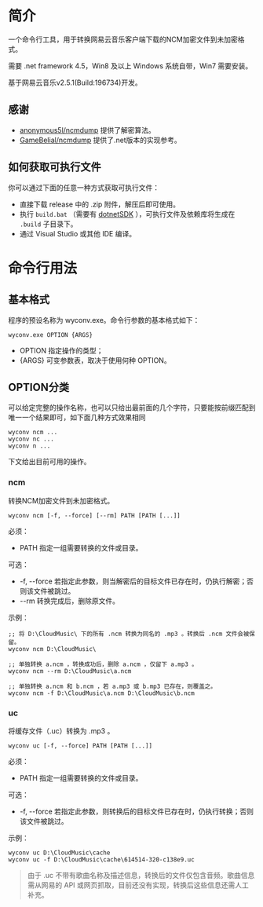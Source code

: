 # 简介

一个命令行工具，用于转换网易云音乐客户端下载的NCM加密文件到未加密格式。

需要 .net framework 4.5，Win8 及以上 Windows 系统自带，Win7 需要安装。

基于网易云音乐v2.5.1(Build:196734)开发。

## 感谢

- [anonymous5l/ncmdump](https://github.com/anonymous5l/ncmdump) 提供了解密算法。
- [GameBelial/ncmdump](https://github.com/GameBelial/ncmdump) 提供了.net版本的实现参考。

## 如何获取可执行文件

你可以通过下面的任意一种方式获取可执行文件：
- 直接下载 release 中的 .zip 附件，解压后即可使用。
- 执行 `build.bat` （需要有 [dotnetSDK](https://dotnet.microsoft.com/en-us/download) ），可执行文件及依赖库将生成在 `.build` 子目录下。
- 通过 Visual Studio 或其他 IDE 编译。


# 命令行用法

## 基本格式

程序的预设名称为 wyconv.exe。命令行参数的基本格式如下：

    wyconv.exe OPTION {ARGS}

- OPTION 指定操作的类型；
- {ARGS} 可变参数表，取决于使用何种 OPTION。

## OPTION分类

可以给定完整的操作名称，也可以只给出最前面的几个字符，只要能按前缀匹配到唯一一个结果即可，如下面几种方式效果相同

    wyconv ncm ...
    wyconv nc ...
    wyconv n ...

下文给出目前可用的操作。

### ncm

转换NCM加密文件到未加密格式。

    wyconv ncm [-f, --force] [--rm] PATH [PATH [...]]

必须：

- PATH 指定一组需要转换的文件或目录。

可选：

- -f, --force 若指定此参数，则当解密后的目标文件已存在时，仍执行解密；否则该文件被跳过。
- --rm 转换完成后，删除原文件。

示例：

    ;; 将 D:\CloudMusic\ 下的所有 .ncm 转换为同名的 .mp3 。转换后 .ncm 文件会被保留。
    wyconv ncm D:\CloudMusic\
    
    ;; 单独转换 a.ncm ，转换成功后，删除 a.ncm ，仅留下 a.mp3 。
    wyconv ncm --rm D:\CloudMusic\a.ncm
    
    ;; 单独转换 a.ncm 和 b.ncm ，若 a.mp3 或 b.mp3 已存在，则覆盖之。
    wyconv ncm -f D:\CloudMusic\a.ncm D:\CloudMusic\b.ncm

### uc

将缓存文件（.uc）转换为 .mp3 。

    wyconv uc [-f, --force] PATH [PATH [...]]

必须：

- PATH 指定一组需要转换的文件或目录。

可选：

- -f, --force 若指定此参数，则转换后的目标文件已存在时，仍执行转换；否则该文件被跳过。

示例：

    wyconv uc D:\CloudMusic\cache
    wyconv uc -f D:\CloudMusic\cache\614514-320-c138e9.uc

> 由于 .uc 不带有歌曲名称及描述信息，转换后的文件仅包含音频。歌曲信息需从网易的 API 或网页抓取，目前还没有实现，转换后这些信息还需人工补充。
> 